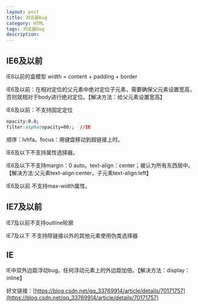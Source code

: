 ```yaml
---
layout: post
title: 浏览器bug
category: HTML
tags: 浏览器bug
description: 
---
```

## IE6及以前
IE6以前的盒模型 width = content + padding + border

IE6及以前：在相对定位的父元素中绝对定位子元素，需要确保父元素设置宽高，否则就相对于body进行绝对定位。【解决方法：给父元素设置宽高】

IE6及以前：不支持固定定位

```css
opacity:0.8;
filter:alpha(opacity=80);  //IE
```

<!--[IF ie6]>

<!--[endif]-->

顺序：lvhfa。focus：用键盘移动到超链接上时。

IE6及以下不支持属性选择器。

IE6及以下不支持margin：0 auto。text-align：center；被认为所有东西居中。【解决方法:父元素text-align:center，子元素text-align:left】

IE6及以前 不支持max-width属性。

## IE7及以前

IE7及以前不支持outline轮廓

IE7及以下 不支持除链接以外的其他元素使用伪类选择器


## IE
IE中双外边距浮动bug。任何浮动元素上的外边距加倍。【解决方法：display：inline】

好文链接：[https://blog.csdn.net/qq_33769914/article/details/70171757](https://blog.csdn.net/qq_33769914/article/details/70171757)







